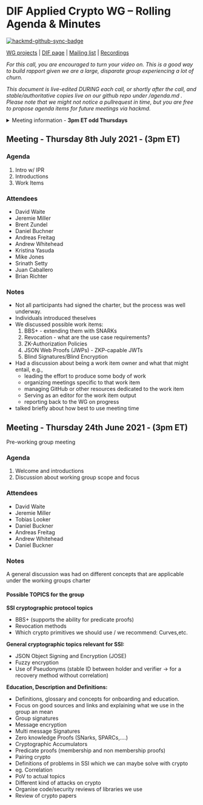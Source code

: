 # DIF Applied Crypto WG – Rolling Agenda & Minutes

[![hackmd-github-sync-badge](https://hackmd.io/FdDDhUXkQdq2Iglrsfq-7g/badge)](https://hackmd.io/FdDDhUXkQdq2Iglrsfq-7g)

 

[WG projects](https://github.com/topics/wg-crypto) | [DIF page](https://identity.foundation/working-groups/crypto.html) | [Mailing list](https://lists.identity.foundation/g/crypto-wg) | [Recordings](https://docs.google.com/spreadsheets/d/1wgccmMvIImx30qVE9GhRKWWv3vmL2ZyUauuKx3IfRmA/edit#gid=339046779)

_For this call, you are encouraged to turn your video on. This is a good way to build rapport given we are a large, disparate group experiencing a lot of churn._

_This document is live-edited DURING each call, or shortly after the call, and stable/authoritative copies live on our github repo under /agenda.md .
Please note that we might not notice a pullrequest in time, but you are free to propose agenda items for future meetings via hackmd._

<details>
<summary> Meeting information - <b>3pm ET odd Thursdays</b></summary>
- Before your contribute - [**join DIF**](https://identity.foundation/join) and [sign the WG charter](https://bit.ly/DIF-WG-select1) (both are required!)
- Time: 3pm ET, time in ET
- [Calendar entry](https://calendar.google.com/event?action=TEMPLATE&tmeid=M2c5ZnRnZWFnbWxqdm9tOG5ncXNzMm1wYnJfMjAyMTA2MjRUMTkwMDAwWiBkZWNlbnRyYWxpemVkLmlkZW50aXR5QG0&tmsrc=decentralized.identity%40gmail.com&scp=ALL)
- [Zoom room](https://us02web.zoom.us/j/87960900967?pwd=Ti9KWXpyR0dkKzhEQ0lTTVkxOE1WQT09), Meeting ID: 879 6090 0967 , Password: 045023
</details>

## Meeting - Thursday 8th July 2021 - (3pm ET)

### Agenda

1. Intro w/ IPR
2. Introductions
3. Work Items

### Attendees

- David Waite
- Jeremie Miller
- Brent Zundel
- Daniel Buchner
- Andreas Freitag
- Andrew Whitehead
- Kristina Yasuda
- Mike Jones
- Srinath Setty
- Juan Caballero
- Brian Richter

### Notes

- Not all participants had signed the charter, but the process was well underway.
- Individuals introduced theselves
- We discussed possible work items:
    1. BBS+ - extending them with SNARKs
    2. Revocation - what are the use case requirements?
    3. ZK-Authorization Policies
    4. JSON Web Proofs (JWPs) - ZKP-capable JWTs 
    5. Blind Signatures/Blind Encryption
- Had a discussion about being a work item owner and what that might entail, e.g.,
    - leading the effort to produce some body of work
    - organizing meetings specific to that work item
    - managing GitHub or other resources dedicated to the work item
    - Serving as an editor for the work item output
    - reporting back to the WG on progress
- talked briefly about how best to use meeting time


## Meeting - Thursday 24th June 2021 - (3pm ET)

Pre-working group meeting

### Agenda

1. Welcome and introductions
2. Discussion about working group scope and focus


### Attendees

- David Waite
- Jeremie Miller
- Tobias Looker
- Daniel Buckner
- Andreas Freitag
- Andrew Whitehead
- Daniel Buckner

### Notes

A general discussion was had on different concepts that are applicable under the working groups charter

#### Possible TOPICS for the group

**SSI cryptographic protocol topics**
- BBS+ (supports the ability for predicate proofs)
- Revocation methods
- Which crypto primitives we should use / we recommend: Curves,etc.

**General cryptographic topics relevant for SSI:**
- JSON Object Signing and Encryption (JOSE)
- Fuzzy encryption
- Use of Pseudonyms (stable ID between holder and verifier -> for a recovery method without correlation)
 
**Education, Description and Definitions:**
- Definitions, glossary and concepts for onboarding and education.
- Focus on good sources and links and explaining what we use in the group an mean
- Group signatures
- Message encryption
- Multi message Signatures
- Zero knowledge Proofs (SNarks, SPARCs,….)
- Cryptographic Accumulators
- Predicate proofs (membership and non membership proofs)
- Pairing crypto
- Definitions of problems in SSI which we can maybe solve with crypto
- eg. Correlation
- PoV to actual topics
- Different kind of attacks on crypto
- Organise code/security reviews of libraries we use
- Review of crypto papers



